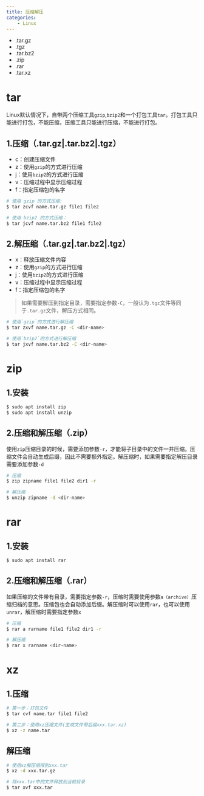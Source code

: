 ```yaml
---
title: 压缩解压
categories:
    - Linux
---
```

* .tar.gz
* .tgz
* .tar.bz2
* .zip
* .rar
* .tar.xz

<!-- more -->
# tar
Linux默认情况下，自带两个压缩工具`gzip`,`bzip2`和一个打包工具`tar`。打包工具只能进行打包，不能压缩，压缩工具只能进行压缩，不能进行打包。

## 1.压缩（.tar.gz|.tar.bz2|.tgz）
* c：创建压缩文件
* z：使用`gzip`的方式进行压缩
* j：使用`bzip2`的方式进行压缩
* v：压缩过程中显示压缩过程
* f：指定压缩包的名字

```bash
# 使用 gzip 的方式压缩:
$ tar zcvf name.tar.gz file1 file2

# 使用 bzip2 的方式压缩：
$ tar jcvf name.tar.bz2 file1 file2
```

## 2.解压缩（.tar.gz|.tar.bz2|.tgz）
* x：释放压缩文件内容
* z：使用`gzip`的方式进行压缩
* j：使用`bzip2`的方式进行压缩
* v：压缩过程中显示压缩过程
* f：指定压缩包的名字

> 如果需要解压到指定目录，需要指定参数`-C`，一般认为`.tgz`文件等同于`.tar.gz`文件，解压方式相同。

```bash
# 使用`gzip`的方式进行解压缩
$ tar zxvf name.tar.gz -C <dir-name>

# 使用`bzip2`的方式进行解压缩
$ tar jxvf name.tar.bz2 -C <dir-name>
```

# zip
## 1.安装
```bash
$ sudo apt install zip
$ sudo apt install unzip
```

## 2.压缩和解压缩（.zip）
使用`zip`压缩目录的时候，需要添加参数`-r`，才能将子目录中的文件一并压缩。压缩文件会自动生成后缀，因此不需要额外指定。解压缩时，如果需要指定解压目录需要添加参数`-d`
```bash
# 压缩
$ zip zipname file1 file2 dir1 -r

# 解压缩
$ unzip zipname -d <dir-name>
```

# rar
## 1.安装
```bash
$ sudo apt install rar
```

## 2.压缩和解压缩（.rar）
如果压缩的文件带有目录，需要指定参数`-r`，压缩时需要使用参数`a（archive）`压缩归档的意思。压缩包也会自动添加后缀。解压缩时可以使用`rar`，也可以使用`unrar`，解压缩时需要指定参数`x`
```bash
# 压缩
$ rar a rarname file1 file2 dir1 -r

# 解压缩
$ rar x rarname <dir-name>
```

# xz
## 1.压缩
```bash
# 第一步：打包文件
$ tar cvf name.tar file1 file2

# 第二步：使用xz压缩文件(生成文件带后缀xxx.tar.xz)
$ xz -z name.tar
```

## 解压缩
```bash
# 使用xz解压缩得到xxx.tar
$ xz -d xxx.tar.gz

# 将xxx.tar中的文件释放到当前目录
$ tar xvf xxx.tar
```
